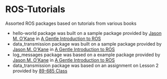 # ROS-Tutorials
Assorted ROS packages based on tutorials from various books

* hello-world package was built on a sample package provided by [Jason M. O'Kane](http://www.cse.sc.edu/~jokane/) in [A Gentle Introduction to ROS](https://cse.sc.edu/~jokane/agitr/)
* data_transmission package was built on a sample package provided by [Jason M. O'Kane](http://www.cse.sc.edu/~jokane/) in [A Gentle Introduction to ROS](https://cse.sc.edu/~jokane/agitr/)
* log_messages package was based on a example package provided by [Jason M. O'Kane](http://www.cse.sc.edu/~jokane/) in [A Gentle Introduction to ROS](https://cse.sc.edu/~jokane/agitr/)
* data_transmission package was based on an assignment on Lesson 2 provided by [89-685 Class](http://u.cs.biu.ac.il/~yehoshr1/89-685/)
